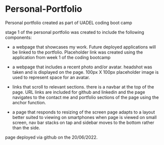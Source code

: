 # Personal-Portfolio
Personal portfolio created as part of UADEL coding boot camp

stage 1 of the personal portfolio was created to include the following components:

- a webpage that showcases my work. Future deployed applications will be linked to the portfolio.
Placeholder link was created using the application from week 1 of the coding bootcamp

- a webpage that includes a recent photo and/or avatar.
headshot was taken and is displayed on the page. 100px X 100px placeholder image is used to represent space for an avatar.

- links that scroll to relevant sections.
there is a navbar at the top of the page. URL links are included for github and linkedin and the page navigates to the contact me and portfolio sections of the page using the anchor function.

- a page that responds to resizing of the screen
page adapts to a layout better suited to viewing on smartphones when page is viewed on small screen, nav bar stacks on tap and sidebar moves to the bottom rather than the side.

page deployed via github on the 20/06/2022.
